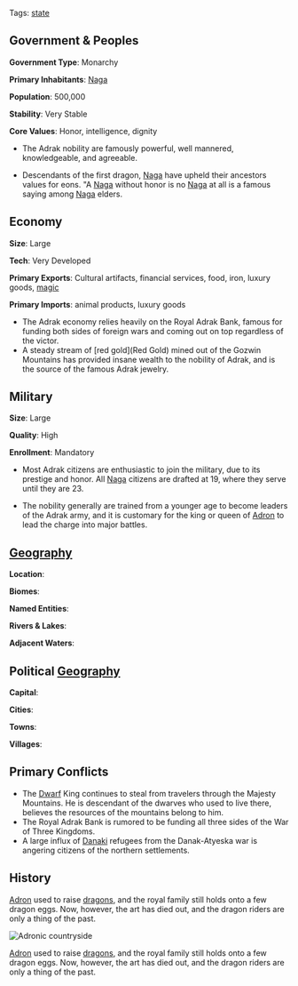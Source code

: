 Tags: [state](States)

## Government & Peoples

**Government Type**: Monarchy

**Primary Inhabitants**: [Naga](Naga)

**Population**: 500,000

**Stability**: Very Stable

**Core Values**: Honor, intelligence, dignity

- The Adrak nobility are famously powerful, well mannered, knowledgeable, and agreeable.

- Descendants of the first dragon, [Naga](Naga) have upheld their ancestors values for eons. "A [Naga](Naga) without honor is no [Naga](Naga) at all
 is a famous saying among [Naga](Naga) elders. 


## Economy

**Size**: Large

**Tech**: Very Developed

**Primary Exports**: Cultural artifacts, financial services, food, iron, luxury goods, [magic](Magic)

**Primary Imports**: animal products, luxury goods

- The Adrak economy relies heavily on the Royal Adrak Bank, famous for funding both sides of foreign wars and coming out on top regardless of the victor.
- A steady stream of [red gold](Red Gold) mined out of the Gozwin Mountains has provided insane wealth to the nobility of Adrak, and is the source of the famous Adrak jewelry.


## Military

**Size**: Large

**Quality**: High

**Enrollment**: Mandatory

- Most Adrak citizens are enthusiastic to join the military, due to its prestige and honor. All [Naga](Naga) citizens are drafted at 19, where they serve until they are 23.

- The nobility generally are trained from a younger age to become leaders of the Adrak army, and it is customary for the king or queen of [Adron](Adron) to lead the charge into major battles.


## [Geography](Geography)

**Location**: 

**Biomes**: 

**Named Entities**:

**Rivers & Lakes**: 

**Adjacent Waters**: 


## Political [Geography](Geography)

**Capital**: 

**Cities**: 

**Towns**: 

**Villages**: 


## Primary Conflicts

- The [Dwarf](Dwarves) King continues to steal from travelers through the Majesty Mountains. He is descendant of the dwarves who used to live there, believes the resources of the mountains belong to him.
- The Royal Adrak Bank is rumored to be funding all three sides of the War of Three Kingdoms.
- A large influx of [Danaki](Danaki) refugees from the Danak-Atyeska war is angering citizens of the northern settlements.


## History

[Adron](Adron) used to raise [dragons](Dragons), and the royal family still holds onto a few dragon eggs. Now, however, the art has died out, and the dragon riders are only a thing of the past.

![Adronic countryside](/img/Adron.jpg)

[Adron](Adron) used to raise [dragons](Dragons), and the royal family still holds onto a few dragon eggs. Now, however, the art has died out, and the dragon riders are only a thing of the past.
